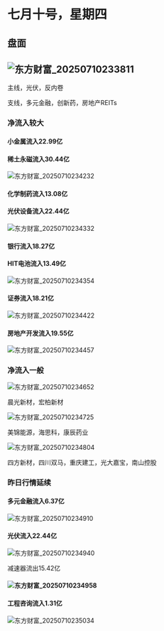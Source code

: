 # 七月十号，星期四

## 盘面

## ![东方财富_20250710233811](https://cyrene.oss-cn-beijing.aliyuncs.com/image/%E4%B8%9C%E6%96%B9%E8%B4%A2%E5%AF%8C_20250710233811.png)

主线，光伏，反内卷

支线，多元金融，创新药，房地产REITs

### 净流入较大

#### 小金属流入22.99亿

#### 稀土永磁流入30.44亿

![东方财富_20250710234232](https://cyrene.oss-cn-beijing.aliyuncs.com/image/%E4%B8%9C%E6%96%B9%E8%B4%A2%E5%AF%8C_20250710234232.png)

#### 化学制药流入13.08亿

#### 光伏设备流入22.44亿

![东方财富_20250710234332](https://cyrene.oss-cn-beijing.aliyuncs.com/image/%E4%B8%9C%E6%96%B9%E8%B4%A2%E5%AF%8C_20250710234332.png)

#### 银行流入18.27亿

#### HIT电池流入13.49亿

![东方财富_20250710234354](https://cyrene.oss-cn-beijing.aliyuncs.com/image/%E4%B8%9C%E6%96%B9%E8%B4%A2%E5%AF%8C_20250710234354.png)

#### 证券流入18.21亿

![东方财富_20250710234422](https://cyrene.oss-cn-beijing.aliyuncs.com/image/%E4%B8%9C%E6%96%B9%E8%B4%A2%E5%AF%8C_20250710234422.png)

#### 房地产开发流入19.55亿

![东方财富_20250710234457](https://cyrene.oss-cn-beijing.aliyuncs.com/image/%E4%B8%9C%E6%96%B9%E8%B4%A2%E5%AF%8C_20250710234457.png)

### 净流入一般





![东方财富_20250710234652](https://cyrene.oss-cn-beijing.aliyuncs.com/image/%E4%B8%9C%E6%96%B9%E8%B4%A2%E5%AF%8C_20250710234652.png)

晨光新材，宏柏新材

![东方财富_20250710234725](https://cyrene.oss-cn-beijing.aliyuncs.com/image/%E4%B8%9C%E6%96%B9%E8%B4%A2%E5%AF%8C_20250710234725.png)

美锦能源，海思科，康辰药业





![东方财富_20250710234804](https://cyrene.oss-cn-beijing.aliyuncs.com/image/%E4%B8%9C%E6%96%B9%E8%B4%A2%E5%AF%8C_20250710234804.png)

四方新材，四川双马，重庆建工，光大嘉宝，南山控股



### 昨日行情延续

#### 多元金融流入6.37亿

![东方财富_20250710234910](https://cyrene.oss-cn-beijing.aliyuncs.com/image/%E4%B8%9C%E6%96%B9%E8%B4%A2%E5%AF%8C_20250710234910.png)

#### 光伏流入22.44亿

![东方财富_20250710234940](https://cyrene.oss-cn-beijing.aliyuncs.com/image/%E4%B8%9C%E6%96%B9%E8%B4%A2%E5%AF%8C_20250710234940.png)

减速器流出15.42亿

####                              ![东方财富_20250710234958](https://cyrene.oss-cn-beijing.aliyuncs.com/image/%E4%B8%9C%E6%96%B9%E8%B4%A2%E5%AF%8C_20250710234958.png) 

#### 工程咨询流入1.31亿

![东方财富_20250710235034](https://cyrene.oss-cn-beijing.aliyuncs.com/image/%E4%B8%9C%E6%96%B9%E8%B4%A2%E5%AF%8C_20250710235034.png)
